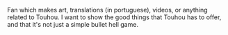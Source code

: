 Fan which makes art, translations (in portuguese), videos, or anything related to Touhou.
I want to show the good things that Touhou has to offer, and that it's not just a simple bullet hell game.
